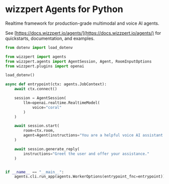 # wizzpert Agents for Python

Realtime framework for production-grade multimodal and voice AI agents.

See [https://docs.wizzpert.io/agents/](https://docs.wizzpert.io/agents/) for quickstarts, documentation, and examples.

```python
from dotenv import load_dotenv

from wizzpert import agents
from wizzpert.agents import AgentSession, Agent, RoomInputOptions
from wizzpert.plugins import openai

load_dotenv()

async def entrypoint(ctx: agents.JobContext):
    await ctx.connect()

    session = AgentSession(
        llm=openai.realtime.RealtimeModel(
            voice="coral"
        )
    )

    await session.start(
        room=ctx.room,
        agent=Agent(instructions="You are a helpful voice AI assistant.")
    )

    await session.generate_reply(
        instructions="Greet the user and offer your assistance."
    )


if __name__ == "__main__":
    agents.cli.run_app(agents.WorkerOptions(entrypoint_fnc=entrypoint))
```
